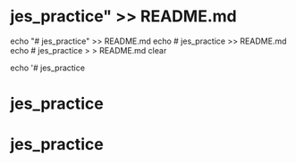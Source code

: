 # jes_practice" >> README.md
echo "# jes_practice" >> README.md
echo # jes_practice >> README.md
echo # jes_practice > > README.md
clear



echo '# jes_practice
# jes_practice
# jes_practice
